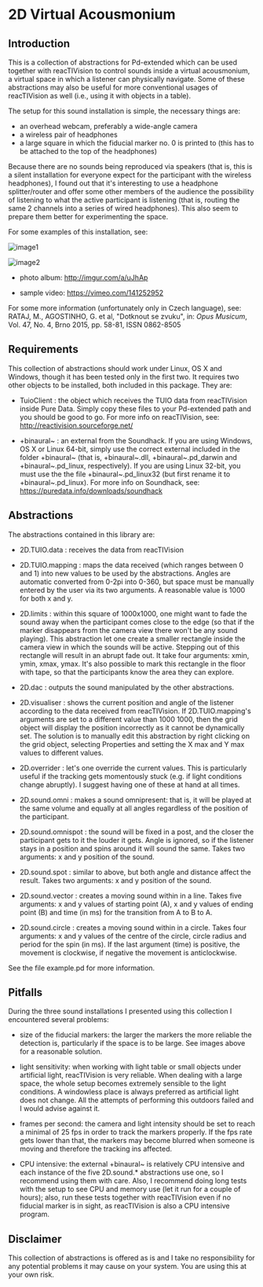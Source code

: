 2D Virtual Acousmonium
======================

Introduction
------------

This is a collection of abstractions for Pd-extended which can be used together with reacTIVision to control sounds inside a virtual acousmonium, a virtual space in which a listener can physically navigate. Some of these abstractions may also be useful for more conventional usages of reacTIVision as well (i.e., using it with objects in a table).

The setup for this sound installation is simple, the necessary things are:

- an overhead webcam, preferably a wide-angle camera
- a wireless pair of headphones
- a large square in which the fiducial marker no. 0 is printed to (this has to be attached to the top of the headphones)

Because there are no sounds being reproduced via speakers (that is, this is a silent installation for everyone expect for the participant with the wireless headphones), I found out that it's interesting to use a headphone splitter/router and offer some other members of the audience the possibility of listening to what the active participant is listening (that is, routing the same 2 channels into a series of wired headphones). This also seem to prepare them better for experimenting the space.

For some examples of this installation, see: 

![image1](http://s7.postimg.org/yrdglf3vf/Screenshot_from_2015_05_28_13_38_05.png)

![image2](http://s7.postimg.org/st48oxaaj/DSC05107.jpg)

- photo album: http://imgur.com/a/uJhAp

- sample video: https://vimeo.com/141252952

For some more information (unfortunately only in Czech language), see: RATAJ, M., AGOSTINHO, G. et al, "Dotknout se zvuku", in: _Opus Musicum_, Vol. 47, No. 4, Brno 2015, pp. 58-81, ISSN 0862-8505

Requirements
------------

This collection of abstractions should work under Linux, OS X and Windows, though it has been tested only in the first two. It requires two other objects to be installed, both included in this package. They are:

- TuioClient : the object which receives the TUIO data from reacTIVision inside Pure Data. Simply copy these files to your Pd-extended path and you should be good to go. For more info on reacTIVision, see: http://reactivision.sourceforge.net/

- +binaural~ : an external from the Soundhack. If you are using Windows, OS X or Linux 64-bit, simply use the correct external included in the folder +binaural~ (that is, +binaural~.dll, +binaural~.pd_darwin and +binaural~.pd_linux, respectively). If you are using Linux 32-bit, you must use the the file +binaural~.pd_linux32 (but first rename it to +binaural~.pd_linux). For more info on Soundhack, see: https://puredata.info/downloads/soundhack

Abstractions
------------

The abstractions contained in this library are:

- 2D.TUIO.data : receives the data from reacTIVision

- 2D.TUIO.mapping : maps the data received (which ranges between 0 and 1) into new values to be used by the abstractions. Angles are automatic converted from 0-2pi into 0-360, but space must be manually entered by the user via its two arguments. A reasonable value is 1000 for both x and y.

- 2D.limits : within this square of 1000x1000, one might want to fade the sound away when the participant comes close to the edge (so that if the marker disappears from the camera view there won't be any sound playing). This abstraction let one create a smaller rectangle inside the camera view in which the sounds will be active. Stepping out of this rectangle will result in an abrupt fade out. It take four arguments: xmin, ymin, xmax, ymax. It's also possible to mark this rectangle in the floor with tape, so that the participants know the area they can explore.

- 2D.dac : outputs the sound manipulated by the other abstractions.

- 2D.visualiser : shows the current position and angle of the listener according to the data received from reacTIVision. If 2D.TUIO.mapping's arguments are set to a different value than 1000 1000, then the grid object will display the position incorrectly as it cannot be dynamically set. The solution is to manually edit this abstraction by right clicking on the grid object, selecting Properties and setting the X max and Y max values to different values.

- 2D.overrider : let's one override the current values. This is particularly useful if the tracking gets momentously stuck (e.g. if light conditions change abruptly). I suggest having one of these at hand at all times.

- 2D.sound.omni : makes a sound omnipresent: that is, it will be played at the same volume and equally at all angles regardless of the position of the participant.

- 2D.sound.omnispot : the sound will be fixed in a post, and the closer the participant gets to it the louder it gets. Angle is ignored, so if the listener stays in a position and spins around it will sound the same. Takes two arguments: x and y position of the sound.

- 2D.sound.spot : similar to above, but both angle and distance affect the result. Takes two arguments: x and y position of the sound.

- 2D.sound.vector : creates a moving sound within in a line. Takes five arguments: x and y values of starting point (A), x and y values of ending point (B) and time (in ms) for the transition from A to B to A.

- 2D.sound.circle : creates a moving sound within in a circle. Takes four arguments: x and y values of the centre of the circle, circle radius and period for the spin (in ms). If the last argument (time) is positive, the movement is clockwise, if negative the movement is anticlockwise.

See the file example.pd for more information.

Pitfalls
--------

During the three sound installations I presented using this collection I encountered several problems:

- size of the fiducial markers: the larger the markers the more reliable the detection is, particularly if the space is to be large. See images above for a reasonable solution.

- light sensitivity: when working with light table or small objects under artificial light, reacTIVision is very reliable. When dealing with a large space, the whole setup becomes extremely sensible to the light conditions. A windowless place is always preferred as artificial light does not change. All the attempts of performing this outdoors failed and I would advise against it.

- frames per second: the camera and light intensity should be set to reach a minimal of 25 fps in order to track the markers properly. If the fps rate gets lower than that, the markers may become blurred when someone is moving and therefore the tracking ins affected.

- CPU intensive: the external +binaural~ is relatively CPU intensive and each instance of the five 2D.sound.* abstractions use one, so I recommend using them with care. Also, I recommend doing long tests with the setup to see CPU and memory use (let it run for a couple of hours); also, run these tests together with reacTIVision even if no fiducial marker is in sight, as reacTIVision is also a CPU intensive program.

Disclaimer
----------

This collection of abstractions is offered as is and I take no responsibility for any potential problems it may cause on your system. You are using this at your own risk.
